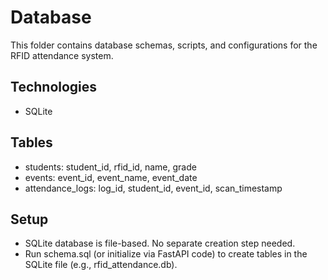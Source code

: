 # Database

This folder contains database schemas, scripts, and configurations for the RFID attendance system.

## Technologies
- SQLite

## Tables
- students: student_id, rfid_id, name, grade
- events: event_id, event_name, event_date
- attendance_logs: log_id, student_id, event_id, scan_timestamp

## Setup
- SQLite database is file-based. No separate creation step needed.
- Run schema.sql (or initialize via FastAPI code) to create tables in the SQLite file (e.g., rfid_attendance.db).
